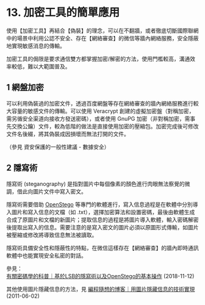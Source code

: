 # 13. 加密工具的簡單應用

使用【加密工具】再結合【偽裝】的理念，可以在不翻牆，或者徹底切斷國際聯網中的場景中利用公認不安全、存在【網絡審查】的微信等牆內網絡服務，安全隱蔽地實現敏感消息的傳輸。

加密工具的侷限是要求通信雙方都掌握加密/解密的方法，使用門檻較高，溝通效率較低，難以大範圍普及。



## 1 網盤加密

可以利用偽裝過的加密文件，透過百度網盤等存在網絡審查的牆內網絡服務進行較大容量的敏感文件的傳輸。可以使用 Veracrypt 創建的虛擬加密盤（對稱加密，需另循安全渠道向接收方發送密碼），或者使用 GnuPG 加密（非對稱加密，需事先交換公鑰）文件，較為低階的做法是直接使用加密的壓縮包。加密完成後可修改文件名後綴，將其偽裝成因損壞而無法打開的文件。

（參見 資安保護的一般性建議 - 數據安全）



## 2 隱寫術

隱寫術 (steganography) 是指對圖片中每個像素的顏色進行肉眼無法察覺的微調，借此向圖片文件中寫入密文。

隱寫術需要借助 [OpenStego](https://github.com/syvaidya/openstego) 等專門的軟體進行，寫入信息過程是在軟體中分別導入圖片和寫入信息的文檔（如 .txt），選擇加密算法和設置密碼，最後由軟體生成合成了原圖片和文檔的新圖片；提取信息的過程是將圖片導入軟體，輸入密碼解密後提取出寫入的信息。需要注意的是寫入密文的圖片必須以原圖形式傳輸，如圖片被壓縮或修改將導致信息無法被讀取。

隱寫術具備安全性和隱蔽性的特點，在微信這樣存在【網絡審查】的牆內即時通訊軟體中也能實現安全私密的對話。

參見：  
[有關密碼學的科普｜基於LSB的隱寫術以及OpenStego的基本操作](https://cryptoboy.home.blog/2018/11/22/%e5%9f%ba%e4%ba%8elsb%e7%9a%84%e9%9a%90%e5%86%99%e6%9c%af%e4%bb%a5%e5%8f%8aopenstego%e7%9a%84%e5%9f%ba%e6%9c%ac%e6%93%8d%e4%bd%9c/) (2018-11-12)

其他使用圖片隱藏信息的方法，見 [編程隨想的博客｜用圖片隱藏信息的技術實現](https://program-think.blogspot.com/2011/06/use-image-hide-information.html) (2011-06-02)    





